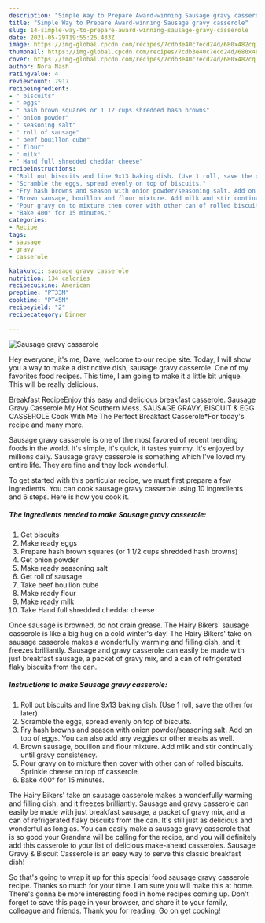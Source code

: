 ```yaml
---
description: "Simple Way to Prepare Award-winning Sausage gravy casserole"
title: "Simple Way to Prepare Award-winning Sausage gravy casserole"
slug: 14-simple-way-to-prepare-award-winning-sausage-gravy-casserole
date: 2021-05-29T19:55:26.433Z
image: https://img-global.cpcdn.com/recipes/7cdb3e40c7ecd24d/680x482cq70/sausage-gravy-casserole-recipe-main-photo.jpg
thumbnail: https://img-global.cpcdn.com/recipes/7cdb3e40c7ecd24d/680x482cq70/sausage-gravy-casserole-recipe-main-photo.jpg
cover: https://img-global.cpcdn.com/recipes/7cdb3e40c7ecd24d/680x482cq70/sausage-gravy-casserole-recipe-main-photo.jpg
author: Nora Nash
ratingvalue: 4
reviewcount: 7917
recipeingredient:
- " biscuits"
- " eggs"
- " hash brown squares or 1 12 cups shredded hash browns"
- " onion powder"
- " seasoning salt"
- " roll of sausage"
- " beef bouillon cube"
- " flour"
- " milk"
- " Hand full shredded cheddar cheese"
recipeinstructions:
- "Roll out biscuits and line 9x13 baking dish. (Use 1 roll, save the other for later)"
- "Scramble the eggs, spread evenly on top of biscuits."
- "Fry hash browns and season with onion powder/seasoning salt. Add on top of eggs. You can also add any veggies or other meats as well."
- "Brown sausage, bouillon and flour mixture. Add milk and stir continually until gravy consistency."
- "Pour gravy on to mixture then cover with other can of rolled biscuits. Sprinkle cheese on top of casserole."
- "Bake 400° for 15 minutes."
categories:
- Recipe
tags:
- sausage
- gravy
- casserole

katakunci: sausage gravy casserole 
nutrition: 134 calories
recipecuisine: American
preptime: "PT33M"
cooktime: "PT45M"
recipeyield: "2"
recipecategory: Dinner

---
```



![Sausage gravy casserole](https://img-global.cpcdn.com/recipes/7cdb3e40c7ecd24d/680x482cq70/sausage-gravy-casserole-recipe-main-photo.jpg)

Hey everyone, it's me, Dave, welcome to our recipe site. Today, I will show you a way to make a distinctive dish, sausage gravy casserole. One of my favorites food recipes. This time, I am going to make it a little bit unique. This will be really delicious.

Breakfast RecipeEnjoy this easy and delicious breakfast casserole. Sausage Gravy Casserole My Hot Southern Mess. SAUSAGE GRAVY, BISCUIT &amp; EGG CASSEROLE Cook With Me The Perfect Breakfast Casserole*For today&#39;s recipe and many more.

Sausage gravy casserole is one of the most favored of recent trending foods in the world. It's simple, it's quick, it tastes yummy. It's enjoyed by millions daily. Sausage gravy casserole is something which I've loved my entire life. They are fine and they look wonderful.


To get started with this particular recipe, we must first prepare a few ingredients. You can cook sausage gravy casserole using 10 ingredients and 6 steps. Here is how you cook it.

<!--inarticleads1-->

##### The ingredients needed to make Sausage gravy casserole:

1. Get  biscuits
1. Make ready  eggs
1. Prepare  hash brown squares (or 1 1/2 cups shredded hash browns)
1. Get  onion powder
1. Make ready  seasoning salt
1. Get  roll of sausage
1. Take  beef bouillon cube
1. Make ready  flour
1. Make ready  milk
1. Take  Hand full shredded cheddar cheese


Once sausage is browned, do not drain grease. The Hairy Bikers&#39; sausage casserole is like a big hug on a cold winter&#39;s day! The Hairy Bikers&#39; take on sausage casserole makes a wonderfully warming and filling dish, and it freezes brilliantly. Sausage and gravy casserole can easily be made with just breakfast sausage, a packet of gravy mix, and a can of refrigerated flaky biscuits from the can. 

<!--inarticleads2-->

##### Instructions to make Sausage gravy casserole:

1. Roll out biscuits and line 9x13 baking dish. (Use 1 roll, save the other for later)
1. Scramble the eggs, spread evenly on top of biscuits.
1. Fry hash browns and season with onion powder/seasoning salt. Add on top of eggs. You can also add any veggies or other meats as well.
1. Brown sausage, bouillon and flour mixture. Add milk and stir continually until gravy consistency.
1. Pour gravy on to mixture then cover with other can of rolled biscuits. Sprinkle cheese on top of casserole.
1. Bake 400° for 15 minutes.


The Hairy Bikers&#39; take on sausage casserole makes a wonderfully warming and filling dish, and it freezes brilliantly. Sausage and gravy casserole can easily be made with just breakfast sausage, a packet of gravy mix, and a can of refrigerated flaky biscuits from the can. It&#39;s still just as delicious and wonderful as long as. You can easily make a sausage gravy casserole that is so good your Grandma will be calling for the recipe, and you will definitely add this casserole to your list of delicious make-ahead casseroles. Sausage Gravy &amp; Biscuit Casserole is an easy way to serve this classic breakfast dish! 

So that's going to wrap it up for this special food sausage gravy casserole recipe. Thanks so much for your time. I am sure you will make this at home. There's gonna be more interesting food in home recipes coming up. Don't forget to save this page in your browser, and share it to your family, colleague and friends. Thank you for reading. Go on get cooking!
